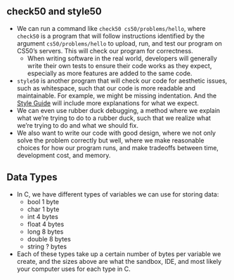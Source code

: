 ## check50 and style50

- We can run a command like `check50 cs50/problems/hello`, where `check50` is a program that will follow instructions identified by the argument `cs50/problems/hello` to upload, run, and test our program on CS50’s servers. This will check our program for correctness.
  - When writing software in the real world, developers will generally write their own tests to ensure their code works as they expect, especially as more features are added to the same code.
- `style50` is another program that will check our code for aesthetic issues, such as whitespace, such that our code is more readable and maintainable. For example, we might be missing indentation. And the [Style Guide](https://cs50.readthedocs.io/style/c/) will include more explanations for what we expect.
- We can even use rubber duck debugging, a method where we explain what we’re trying to do to a rubber duck, such that we realize what we’re trying to do and what we should fix.
- We also want to write our code with good design, where we not only solve the problem correctly but well, where we make reasonable choices for how our program runs, and make tradeoffs between time, development cost, and memory.

## Data Types

- In C, we have different types of variables we can use for storing data:
  - bool 1 byte
  - char 1 byte
  - int 4 bytes
  - float 4 bytes
  - long 8 bytes
  - double 8 bytes
  - string ? bytes
- Each of these types take up a certain number of bytes per variable we create, and the sizes above are what the sandbox, IDE, and most likely your computer uses for each type in C.
